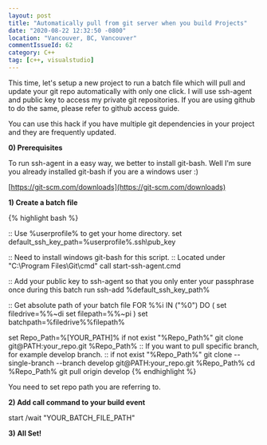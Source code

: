 ```yaml
---
layout: post
title: "Automatically pull from git server when you build Projects"
date: "2020-08-22 12:32:50 -0800"
location: "Vancouver, BC, Vancouver"
commentIssueId: 62
category: C++
tag: [c++, visualstudio]
---
```


This time, let's setup a new project to run a batch file which will pull and update your git repo automatically with only one click. I will use ssh-agent and public key to access my private git repositories. If you are using github to do the same, please refer to github access guide.

You can use this hack if you have multiple git dependencies in your project and they are frequently updated.

**0) Prerequisites**

To run ssh-agent in a easy way, we better to install git-bash. Well I'm sure you already installed git-bash if you are a windows user :)

[https://git-scm.com/downloads](https://git-scm.com/downloads)

**1) Create a batch file**

{% highlight bash %}

:: Use %userprofile% to get your home directory.
set default_ssh_key_path=%userprofile%\.ssh\pub_key

:: Need to install windows git-bash for this script.
:: Located under "C:\\Program Files\\Git\\cmd"
call start-ssh-agent.cmd

:: Add your public key to ssh-agent so that you only enter your passphrase once during this batch run
ssh-add %default_ssh_key_path%

:: Get absolute path of your batch file
FOR %%i IN ("%0") DO (
set filedrive=%%~di
set filepath=%%~pi
)
set batchpath=%filedrive%%filepath%

set Repo_Path=%[YOUR_PATH]%
if not exist "%Repo_Path%" git clone git@PATH:your_repo.git %Repo_Path%
:: If you want to pull specific branch, for example develop branch.
:: if not exist "%Repo_Path%" git clone --single-branch --branch develop git@PATH:your_repo.git %Repo_Path%
cd %Repo_Path%
git pull origin develop
{% endhighlight %}

You need to set repo path you are referring to.

**2) Add call command to your build event**

start /wait "YOUR_BATCH_FILE_PATH"

**3) All Set!**
